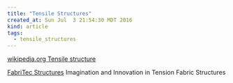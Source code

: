 ```yaml
---
title: "Tensile Structures"
created_at: Sun Jul  3 21:54:30 MDT 2016
kind: article
tags:
  - tensile_structures
---
```




<a href="https://en.wikipedia.org/wiki/Tensile_structure" target="_blank">wikipedia.org Tensile structure</a>

<a href="http://www.fabritecstructures.com/" target="_blank">FabriTec Structures</a>
Imagination and Innovation in Tension Fabric Structures

<!--
html boilerplate
<a href="" target="_blank"></a>
<a name=""></a>
<img src="" width="400px">
<ul>
  <li></li>
</ul>
<pre>
</pre>
<pre><code>
</code></pre>
-->

